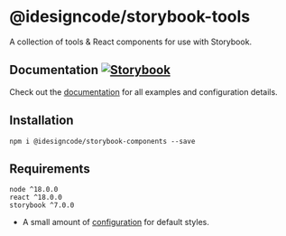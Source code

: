 # @idesigncode/storybook-tools

A collection of tools & React components for use with Storybook.

## Documentation [![Storybook](https://cdn.jsdelivr.net/gh/storybookjs/brand@main/badge/badge-storybook.svg)](https://idesigncode-storybook-components.netlify.app)

Check out the [documentation](https://idesigncode-storybook-components.netlify.app/) for all examples and configuration details.

## Installation

```shell
npm i @idesigncode/storybook-components --save
```

## Requirements

```
node ^18.0.0
react ^18.0.0
storybook ^7.0.0
```

- A small amount of [configuration](https://idesigncode-storybook-components.netlify.app/?path=/docs/configuration-css--docs) for default styles.
